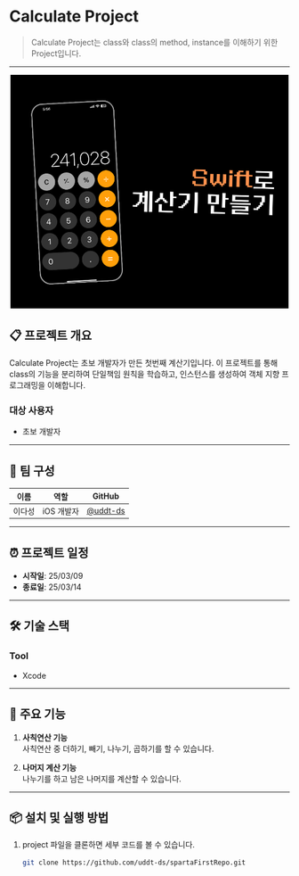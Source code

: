# Calculate Project

> Calculate Project는 class와 class의 method, instance를 이해하기 위한 Project입니다.

---

<p align="center">
  <img src="https://github.com/uddt-ds/spartaProject/blob/main/projectImage.png" alt="projectImage.png" width="500">
</p>

## 📋 프로젝트 개요

Calculate Project는 초보 개발자가 만든 첫번째 계산기입니다. 이 프로젝트를 통해 class의 기능을 분리하여 단일책임 원칙을 학습하고, 인스턴스를 생성하여 객체 지향 프로그래밍을 이해합니다.

### 대상 사용자

- 초보 개발자

---

## 👥 팀 구성

| 이름      | 역할       | GitHub                           |
| -------- | -------- | --------------------------------- |
| 이다성   | iOS 개발자 | [@uddt-ds](https://github.com/uddt-ds) |

---

## ⏰ 프로젝트 일정

- **시작일**: 25/03/09  
- **종료일**: 25/03/14

---

## 🛠️ 기술 스택

### Tool
- Xcode

---

## 📱 주요 기능

1. **사칙연산 기능**  
   사칙연산 중 더하기, 빼기, 나누기, 곱하기를 할 수 있습니다.

2. **나머지 계산 기능**  
   나누기를 하고 남은 나머지를 계산할 수 있습니다.

---

## 📦 설치 및 실행 방법

1. project 파일을 클론하면 세부 코드를 볼 수 있습니다.
   ```bash
   git clone https://github.com/uddt-ds/spartaFirstRepo.git
